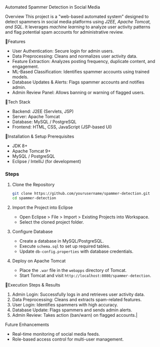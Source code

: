 Automated Spammer Detection in Social Media

Overview
This project is a "web-based automated system" designed to detect spammers in social media platforms using *J2EE, Apache Tomcat, and SQL*. It leverages *machine learning* to analyze user activity patterns and flag potential spam accounts for administrative review.

🔹Features
- User Authentication: Secure login for admin users.
- Data Preprocessing: Cleans and normalizes user activity data.
- Feature Extraction: Analyzes posting frequency, duplicate content, and engagement.
- ML-Based Classification: Identifies spammer accounts using trained models.
- Database Updates & Alerts: Flags spammer accounts and notifies admin.
- Admin Review Panel: Allows banning or warning of flagged users.

🔹Tech Stack
- Backend: J2EE (Servlets, JSP)
- Server: Apache Tomcat
- Database: MySQL / PostgreSQL
- Frontend: HTML, CSS, JavaScript (JSP-based UI)

🔹Installation & Setup
Prerequisites
- JDK 8+
- Apache Tomcat 9+
- MySQL / PostgreSQL
- Eclipse / IntelliJ (for development)

### Steps
1. Clone the Repository
   ```sh
   git clone https://github.com/yourusername/spammer-detection.git
   cd spammer-detection
   ```

2. Import the Project into Eclipse
   - Open Eclipse > File > Import > Existing Projects into Workspace.
   - Select the cloned project folder.

3. Configure Database
   - Create a database in MySQL/PostgreSQL.
   - Execute `schema.sql` to set up required tables.
   - Update `db-config.properties` with database credentials.

4. Deploy on Apache Tomcat
   - Place the `.war` file in the `webapps` directory of Tomcat.
   - Start Tomcat and visit `http://localhost:8080/spammer-detection`.

🔹Execution Steps & Results
1. Admin Login: Successfully logs in and retrieves user activity data.
2. Data Preprocessing: Cleans and extracts spam-related features.
3. User Login: Identifies spammers with high accuracy.
4. Database Update: Flags spammers and sends admin alerts.
5. Admin Review: Takes action (ban/warn) on flagged accounts.|

Future Enhancements
- Real-time monitoring of social media feeds.
- Role-based access control for multi-user management.

